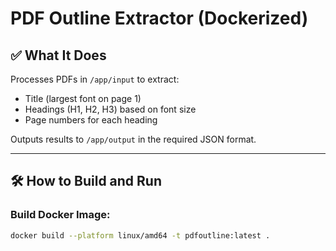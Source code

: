 # PDF Outline Extractor (Dockerized)

## ✅ What It Does

Processes PDFs in `/app/input` to extract:

- Title (largest font on page 1)
- Headings (H1, H2, H3) based on font size
- Page numbers for each heading

Outputs results to `/app/output` in the required JSON format.

---

## 🛠️ How to Build and Run

### Build Docker Image:

```bash
docker build --platform linux/amd64 -t pdfoutline:latest .
```
